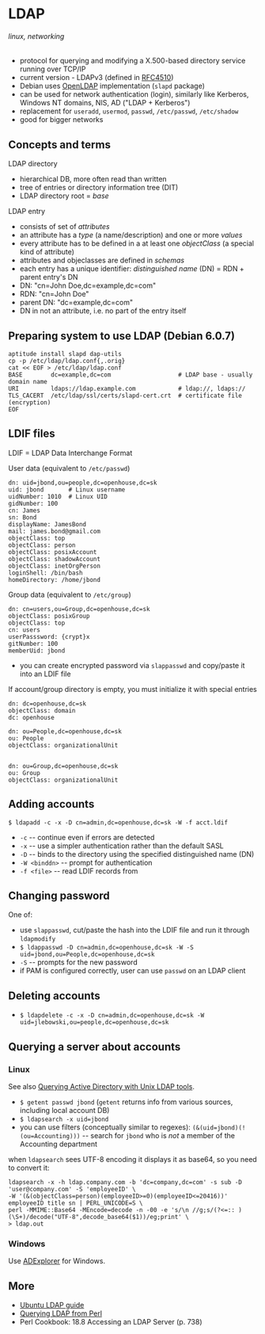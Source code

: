 # LDAP
###### linux, networking

* protocol for querying and modifying a X.500-based directory service running over TCP/IP
* current version - LDAPv3 (defined in [RFC4510](http://tools.ietf.org/html/rfc4510))
* Debian uses [OpenLDAP](http://www.openldap.org/) implementation (`slapd` package)
* can be used for network authentication (login), similarly like Kerberos, Windows NT domains, NIS, AD ("LDAP + Kerberos")
 * replacement for `useradd`, `usermod`, `passwd`, `/etc/passwd`, `/etc/shadow`
* good for bigger networks

## Concepts and terms

LDAP directory 

* hierarchical DB, more often read than written
* tree of entries or directory information tree (DIT)
* LDAP directory root = *base*

LDAP entry

* consists of set of *attributes*
* an attribute has a *type* (a name/description) and one or more *values*
* every attribute has to be defined in a at least one *objectClass* (a special kind of attribute)
* attributes and objeclasses are defined in *schemas*
* each entry has a unique identifier: *distinguished name* (DN) = RDN + parent entry's DN
 * DN: "cn=John Doe,dc=example,dc=com"
 * RDN: "cn=John Doe"
 * parent DN: "dc=example,dc=com"
* DN in not an attribute, i.e. no part of the entry itself

## Preparing system to use LDAP (Debian 6.0.7)

    aptitude install slapd dap-utils
    cp -p /etc/ldap/ldap.conf{,.orig}
    cat << EOF > /etc/ldap/ldap.conf
    BASE        dc=example,dc=com                   # LDAP base - usually domain name
    URI         ldaps://ldap.example.com            # ldap://, ldaps://
    TLS_CACERT  /etc/ldap/ssl/certs/slapd-cert.crt  # certificate file (encryption)
    EOF

## LDIF files

LDIF = LDAP Data Interchange Format

User data (equivalent to `/etc/passwd`)

    dn: uid=jbond,ou=people,dc=openhouse,dc=sk
    uid: jbond       # Linux username
    uidNumber: 1010  # Linux UID
    gidNumber: 100
    cn: James
    sn: Bond
    displayName: JamesBond
    mail: james.bond@gmail.com
    objectClass: top 
    objectClass: person
    objectClass: posixAccount
    objectClass: shadowAccount
    objectClass: inetOrgPerson
    loginShell: /bin/bash
    homeDirectory: /home/jbond

Group data (equivalent to `/etc/group`)

    dn: cn=users,ou=Group,dc=openhouse,dc=sk
    objectClass: posixGroup
    objectClass: top
    cn: users
    userPasssword: {crypt}x
    gitNumber: 100
    memberUid: jbond

 * you can create encrypted password via `slappasswd` and copy/paste it into an LDIF file

If account/group directory is empty, you must initialize it with special entries

    dn: dc=openhouse,dc=sk
    objectClass: domain
    dc: openhouse

    dn: ou=People,dc=openhouse,dc=sk
    ou: People
    objectClass: organizationalUnit


    dn: ou=Group,dc=openhouse,dc=sk
    ou: Group
    objectClass: organizationalUnit

## Adding accounts

`$ ldapadd -c -x -D cn=admin,dc=openhouse,dc=sk -W -f acct.ldif`

* `-c` -- continue even if errors are detected
* `-x` -- use a simpler authentication rather than the default SASL
* `-D` -- binds to the directory using the specified distinguished name (DN)
* `-W <binddn>` -- prompt for authentication
* `-f <file>` -- read LDIF records from <file>

## Changing password

One of:

* use `slappasswd`, cut/paste the hash into the LDIF file and run it through `ldapmodify`
* `$ ldappasswd -D cn=admin,dc=openhouse,dc=sk -W -S uid=jbond,ou=People,dc=openhouse,dc=sk`
 * `-S` -- prompts for the new password
* if PAM is configured correctly, user can use `passwd` on an LDAP client

## Deleting accounts

* `$ ldapdelete -c -x -D cn=admin,dc=openhouse,dc=sk -W uid=jlebowski,ou=people,dc=openhouse,dc=sk`

## Querying a server about accounts

### Linux

See also [Querying Active Directory with Unix LDAP tools](http://jrwren.wrenfam.com/blog/2006/11/17/querying-active-directory-with-unix-ldap-tools/).

* `$ getent passwd jbond` (`getent` returns info from various sources, including local account DB)
* `$ ldapsearch -x uid=jbond`
 * you can use filters (conceptually similar to regexes): `(&(uid=jbond)(!(ou=Accounting)))` -- search for `jbond` who is _not_ a member of the Accounting department

when `ldapsearch` sees UTF-8 encoding it displays it as base64, so you need to convert it:

    ldapsearch -x -h ldap.company.com -b 'dc=company,dc=com' -s sub -D 'user@company.com' -S 'employeeID' \
    -W '(&(objectClass=person)(employeeID>=0)(employeeID<=20416))' employeeID title sn | PERL_UNICODE=S \
    perl -MMIME::Base64 -MEncode=decode -n -00 -e 's/\n //g;s/(?<=:: )(\S+)/decode("UTF-8",decode_base64($1))/eg;print' \
    > ldap.out

### Windows

Use [ADExplorer](http://technet.microsoft.com/en-us/sysinternals/bb963907.aspx) for Windows.

## More

* [Ubuntu LDAP guide](https://help.ubuntu.com/12.04/serverguide/openldap-server.html)
* [Querying LDAP from Perl](https://github.com/jreisinger/audit/blob/master/orsr/lib/My/Ldap.pm)
* Perl Cookbook: 18.8 Accessing an LDAP Server (p. 738)
